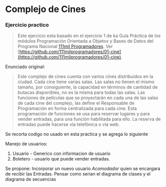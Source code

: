 # Complejo de Cines
### Ejercicio practico

> Este ejercicio esta basado en el ejercicio 1 de ka Guía Práctica de los módulos Programación Orientada a Objetos y Bases de Datos del Programa Nacional [111mil Programadores](https://www.argentina.gob.ar/111mil). Ver [https://github.com/111milprogramadores/01-cine](https://github.com/111milprogramadores/01-cine).

Enunciado original:

> Este complejo de cines cuenta con varios cines distribuidos en la ciudad. Cada cine tiene varias salas. Las salas no tienen el mismo tamaño, por consiguiente, la capacidad en términos de cantidad de butacas disponibles, no es la misma para todas las salas.
> Las funciones de películas que se proyectarán en cada una de las salas de cada cine del complejo, las define el Responsable de Programación en forma centralizada para cada cine.
> Esta programación de funciones se usa para reservar lugares y para vender entradas, para una función habilitada para ello. La reserva de entradas puede hacerse vía telefónica o vía web.

Se recorta codigo no usado en esta practica y se agrega lo siguiente

Manejo de usuarios:


1. Usuario - Generico con informacion de usuario
2. Boletero - usuario que puede vender entradas.

Se propone:
Incorporar un nuevo usuario *Acomodador* quien se encargara de recibir las Entradas. Pensar como serian el diagrama de clases y el diagrama de secuencias

